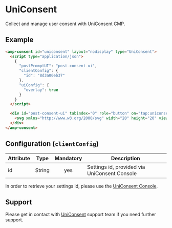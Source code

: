 # UniConsent

Collect and manage user consent with UniConsent CMP.

## Example

```html
<amp-consent id="uniconsent" layout="nodisplay" type="UniConsent">
  <script type="application/json">
    {
      "postPromptUI": "post-consent-ui",
      "clientConfig": {
        "id": "8d3a00eb37"
      },
      "uiConfig": {
        "overlay": true
      }
    }
  </script>

  <div id="post-consent-ui" tabindex="0" role="button" on="tap:uniconsent.prompt(consent=UniConsent)" style="display: flex; width: 40px; height: 40px; justify-content: center; align-items: center; cursor: pointer; margin: 0 0 10px 10px;float: left; border-radius: 25px; background-image: linear-gradient(37deg,#c7c7c7,#e0e0e0);">
    <svg xmlns="http://www.w3.org/2000/svg" width="20" height="20" viewBox="0 0 80 80"><g xmlns="http://www.w3.org/2000/svg"><path d="M34,0 C34,0 23.6964545,11.1724138 0,11.1724138 L0,37.8256034 C0,51.7436379 6.68872727,65.1658966 18.7989091,73.7658621 C23.0844545,76.8103448 28.1396364,79.4288793 34,81 C39.8603636,79.4288793 44.914,76.8103448 49.2010909,73.7658621 C61.3112727,65.1658966 68,51.7436379 68,37.8256034 L68,11.1724138 C44.3035455,11.1724138 34,0 34,0 Z" id="Shape" fill="#556080" fill-rule="nonzero"></path> <path d="M33.5,72 C30.2491562,70.8407063 27.1024375,69.1817891 24.1165,67.0482991 C14.6503125,60.2873765 9,49.3527184 9,37.797358 L9,19.0691292 C20.3174687,17.7567475 28.3534687,14.1786635 33.5,11 C38.6465312,14.1786635 46.6825312,17.7567475 58,19.0691292 L58,37.797358 C58,49.3527184 52.3496875,60.2873765 42.8850312,67.0482991 C39.8975625,69.1817891 36.7508438,70.8407063 33.5,72 Z" id="Shape" fill="#4FBA6F" fill-rule="nonzero"></path> <path d="M52.4745773,28.3573401 C51.8332457,27.8315443 50.8604567,27.8936575 50.2992916,28.4931226 L29.799806,50.4422109 L18.6320032,39.9782954 C18.0292132,39.4134982 17.0548825,39.4134982 16.4520925,39.9782954 C15.8493025,40.5430927 15.8493025,41.4560129 16.4520925,42.0208102 L28.7853921,53.5767632 C29.0752247,53.8483281 29.4668069,54 29.8753475,54 C29.8923058,54 29.909264,54 29.9262223,54 C30.3532628,53.9869996 30.7540951,53.8078823 31.0346776,53.5074275 L52.6179519,30.3955214 C53.1791171,29.7946118 53.1143672,28.8816915 52.4745773,28.3573401 Z" id="Shape" fill="#FFFFFF" fill-rule="nonzero"></path></g></svg>
  </div>
</amp-consent>
```

## Configuration (`clientConfig`)

| Attribute |  Type  | Mandatory | Description                                  |
| --------- | :----: | :-------: | -------------------------------------------- |
| id        | String |    yes    | Settings id, provided via UniConsent Console |

In order to retrieve your settings id, please use the [UniConsent Console](https://www.uniconsent.com/).

## Support

Please get in contact with [UniConsent](https://www.uniconsent.com/) support team if you need further support.
